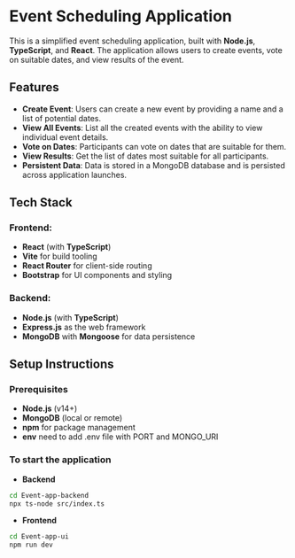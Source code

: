 # Event Scheduling Application

This is a simplified event scheduling application, built with **Node.js**, **TypeScript**, and **React**. The application allows users to create events, vote on suitable dates, and view results of the event.

## Features

- **Create Event**: Users can create a new event by providing a name and a list of potential dates.
- **View All Events**: List all the created events with the ability to view individual event details.
- **Vote on Dates**: Participants can vote on dates that are suitable for them.
- **View Results**: Get the list of dates most suitable for all participants.
- **Persistent Data**: Data is stored in a MongoDB database and is persisted across application launches.

## Tech Stack

### Frontend:
- **React** (with **TypeScript**)
- **Vite** for build tooling
- **React Router** for client-side routing
- **Bootstrap** for UI components and styling

### Backend:
- **Node.js** (with **TypeScript**)
- **Express.js** as the web framework
- **MongoDB** with **Mongoose** for data persistence

## Setup Instructions

### Prerequisites

- **Node.js** (v14+)
- **MongoDB** (local or remote)
- **npm** for package management
- **env** need to add .env file with PORT and MONGO_URI

### To start the application
- **Backend** 
```bash
cd Event-app-backend
npx ts-node src/index.ts
```
- **Frontend** 
```bash
cd Event-app-ui
npm run dev
```


